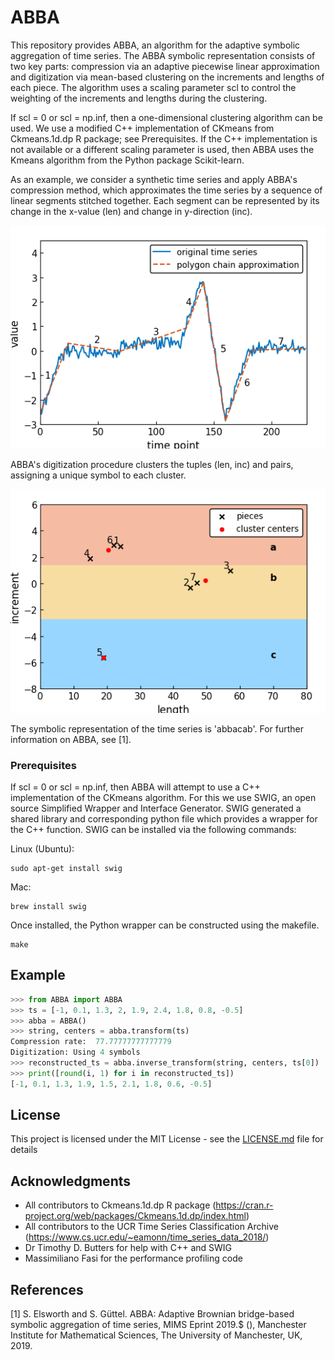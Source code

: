 # ABBA
This repository provides ABBA, an algorithm for the adaptive symbolic 
aggregation of time series. The ABBA symbolic representation consists of two 
key parts: compression via an adaptive piecewise linear approximation and 
digitization via mean-based clustering on the increments and lengths of each 
piece. The algorithm uses a scaling parameter scl to control the weighting of 
the increments and lengths during the clustering.

If scl = 0 or scl = np.inf, then a one-dimensional clustering algorithm can be
used. We use a modified C++ implementation of CKmeans from Ckmeans.1d.dp R
package; see Prerequisites. If the C++ implementation is not available or a
different scaling parameter is used, then ABBA uses the Kmeans algorithm 
from the Python package Scikit-learn.

As an example, we consider a synthetic time series and apply ABBA's compression
method, which approximates the time series by a sequence of linear segments 
stitched together. Each segment can be represented by its change in the 
x-value (len) and change in y-direction (inc).

![Compression](./paper/basic_example/compression.png)

ABBA's digitization procedure clusters the tuples (len, inc) and pairs, 
assigning a unique symbol to each cluster.

![Digitization](./paper/basic_example/digitization0.png)

The symbolic representation of the time series is 'abbacab'. For further
information on ABBA, see [1].

### Prerequisites

If scl = 0 or scl = np.inf, then ABBA will attempt to use a C++ implementation
of the CKmeans algorithm. For this we use SWIG, an open source Simplified
Wrapper and Interface Generator. SWIG generated a shared library and
corresponding python file which provides a wrapper for the C++ function. SWIG
can be installed via the following commands:

Linux (Ubuntu):
```
sudo apt-get install swig
```

Mac:
```
brew install swig
```

Once installed, the Python wrapper can be constructed using the makefile.
```
make
```


## Example

```python
>>> from ABBA import ABBA
>>> ts = [-1, 0.1, 1.3, 2, 1.9, 2.4, 1.8, 0.8, -0.5]
>>> abba = ABBA()
>>> string, centers = abba.transform(ts)
Compression rate:  77.77777777777779
Digitization: Using 4 symbols
>>> reconstructed_ts = abba.inverse_transform(string, centers, ts[0])
>>> print([round(i, 1) for i in reconstructed_ts])
[-1, 0.1, 1.3, 1.9, 1.5, 2.1, 1.8, 0.6, -0.5]
```


## License

This project is licensed under the MIT License - see the [LICENSE.md](LICENSE.md)
file for details


## Acknowledgments

* All contributors to Ckmeans.1d.dp R package
(https://cran.r-project.org/web/packages/Ckmeans.1d.dp/index.html)
* All contributors to the UCR Time Series Classification Archive
(https://www.cs.ucr.edu/~eamonn/time_series_data_2018/)
* Dr Timothy D. Butters for help with C++ and SWIG
* Massimiliano Fasi for the performance profiling code


## References

[1] S. Elsworth and S. Güttel. ABBA: Adaptive Brownian bridge-based symbolic 
aggregation of time series, MIMS Eprint 2019.$ (<url>), Manchester Institute for
Mathematical Sciences, The University of Manchester, UK, 2019.
